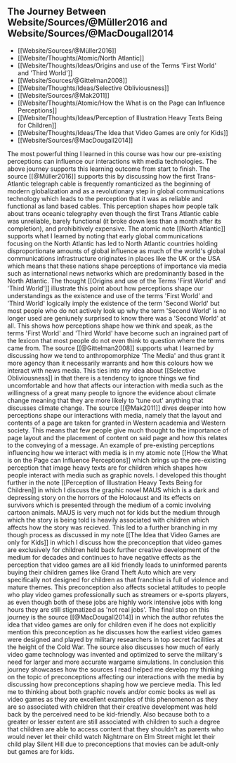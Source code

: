 ## The Journey Between Website/Sources/@Müller2016 and Website/Sources/@MacDougall2014
- [[Website/Sources/@Müller2016]]
- [[Website/Thoughts/Atomic/North Atlantic]]
- [[Website/Thoughts/Ideas/Origins and use of the Terms 'First World' and 'Third World']]
- [[Website/Sources/@Gittelman2008]]
- [[Website/Thoughts/Ideas/Selective Obliviousness]]
- [[Website/Sources/@Mak2011]]
- [[Website/Thoughts/Atomic/How the What is on the Page can Influence Perceptions]]
- [[Website/Thoughts/Ideas/Perception of Illustration Heavy Texts Being for Children]]
- [[Website/Thoughts/Ideas/The Idea that Video Games are only for Kids]]
- [[Website/Sources/@MacDougall2014]]

The most powerful thing I learned in this course was how our pre-existing perceptions can influence our interactions with media technologies. The above journey supports this learning outcome from start to finish. The source [[@Müller2016]] supports this by discussing how the first Trans-Atlantic telegraph cable is frequently romanticized as the beginning of modern globalization and as a revolutionary step in global communications technology which leads to the perception that it was as reliable and functional as land based cables. This perception shapes how people talk about trans oceanic telegraphy even though the first Trans Atlantic cable was unreliable, barely functional (it broke down less than a month after its completion), and prohibitively expensive. The atomic note [[North Atlantic]] supports what I learned by noting that early global communications focusing on the North Atlantic has led to North Atlantic countries holding disproportionate amounts of global influence as much of the world's global communications infrastructure originates in places like the UK or the USA which means that these nations shape perceptions of importance via media such as international news networks which are predominantly based in the North Atlantic. The thought [[Origins and use of the Terms 'First World' and 'Third World']] illustrate this point about how perceptions shape our understandings as the existence and use of the terms 'First World' and 'Third World' logically imply the existence of the term 'Second World' but most people who do not actively look up why the term 'Second World' is no longer used are geniunely surprised to know there was a 'Second World' at all. This shows how perceptions shape how we think and speak, as the terms 'First World' and 'Third World' have become such an ingrained part of the lexicon that most people do not even think to question where the terms came from. The source [[@Gittelman2008]] supports what I learned by discussing how we tend to anthropomorphize 'The Media' and thus grant it more agency than it necessarily warrants and how this colours how we interact with news media. This ties into my idea about [[Selective Obliviousness]] in that there is a tendency to ignore things we find uncomfortable and how that affects our interaction with media such as the willingness of a great many people to ignore the evidence about climate change meaning that they are more likely to 'tune out' anything that discusses climate change. The source [[@Mak2011]] dives deeper into how perceptions shape our interactions with media, namely that the layout and contents of a page are taken for granted in Western academia and Western society. This means that few people give much thought to the importance of page layout and the placement of content on said page and how this relates to the conveying of a message. An example of pre-existing perceptions influencing how we interact with media is in my atomic note [[How the What is on the Page can Influence Perceptions]] which brings up the pre-existing perception that image heavy texts are for children which shapes how people interact with media such as graphic novels. I developed this thought further in the note [[Perception of Illustration Heavy Texts Being for Children]] in which I discuss the graphic novel MAUS which is a dark and depressing story on the horrors of the Holocaust and its effects on survivors which is presented through the medium of a comic involving cartoon animals. MAUS is very much not for kids but the medium through which the story is being told is heavily associated with children which affects how the story was recieved. This led to a further branching in my though process as discussed in my note [[The Idea that Video Games are only for Kids]] in which I discuss how the preconception that video games are exclusively for children held back further creative development of the medium for decades and continues to have negative effects as the perception that video games are all kid friendly leads to uninformed parents buying their children games like Grand Theft Auto which are very specifically not designed for children as that franchise is full of violence and mature themes. This preconception also affects societal attitudes to people who play video games professionally such as streamers or e-sports players, as even though both of these jobs are highly work intensive jobs with long hours they are still stigmatized as 'not real jobs'. The final stop on this journey is the source [[@MacDougall2014]] in which the author refutes the idea that video games are only for children even if he does not explicitly mention this preconception as he discusses how the earliest video games were designed and played by military researchers in top secret facilities at the height of the Cold War. The source also discusses how much of early video game technology was invented and optimized to serve the military's need for larger and more accurate wargame simulations. In conclusion this journey showcases how the sources I read helped me develop my thinking on the topic of preconceptions affecting our interactions with the media by discussing how preconceptions shaping how we percieve media. This led me to thinking about both graphic novels and/or comic books as well as video games as they are excellent examples of this phenomenon as they are so associated with children that their creative development was held back by the perceived need to be kid-friendly. Also because both to a greater or lesser extent are still associated with children to such a degree that children are able to access content that they shouldn't as parents who would never let their child watch Nightmare on Elm Street might let their child play Silent Hill due to preconceptions that movies can be adult-only but games are for kids.